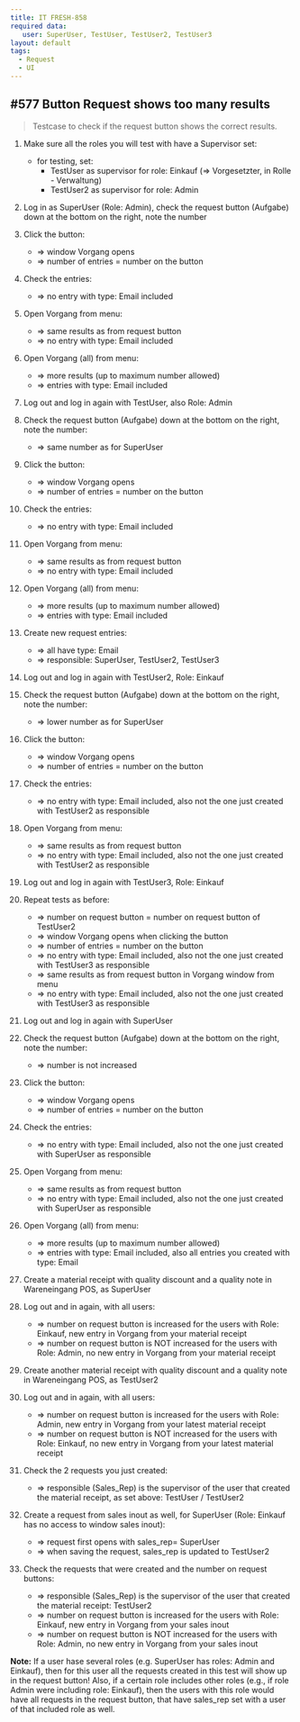 ```yaml
---
title: IT FRESH-858
required data:
   user: SuperUser, TestUser, TestUser2, TestUser3 
layout: default
tags:
  - Request
  - UI
---
```

## #577 Button Request shows too many results

> Testcase to check if the request button shows the correct results.

1. Make sure all the roles you will test with have a Supervisor set:
	* for testing, set:
		* TestUser as supervisor for role: Einkauf (=> Vorgesetzter, in Rolle - Verwaltung)
		* TestUser2 as supervisor for role: Admin

1. Log in as SuperUser (Role: Admin), check the request button (Aufgabe) down at the bottom on the right, note the number

1. Click the button:
	* => window Vorgang opens
	* => number of entries = number on the button
	
1. Check the entries:
	* => no entry with type: Email included
	
1. Open Vorgang from menu:
	* => same results as from request button
	* => no entry with type: Email included
	
1. Open Vorgang (all) from menu:
	* => more results (up to maximum number allowed)
	* => entries with type: Email included
	
1. Log out and log in again with TestUser, also Role: Admin 

1. Check the request button (Aufgabe) down at the bottom on the right, note the number:
	* => same number as for SuperUser

1. Click the button:
	* => window Vorgang opens
	* => number of entries = number on the button
	
1. Check the entries:
	* => no entry with type: Email included
	
1. Open Vorgang from menu:
	* => same results as from request button
	* => no entry with type: Email included
	
1. Open Vorgang (all) from menu:
	* => more results (up to maximum number allowed)
	* => entries with type: Email included
	
1. Create new request entries:
	* => all have type: Email
	* => responsible: SuperUser, TestUser2, TestUser3
	
1. Log out and log in again with TestUser2, Role: Einkauf

1. Check the request button (Aufgabe) down at the bottom on the right, note the number:
	* => lower number as for SuperUser
	
1. Click the button:
	* => window Vorgang opens
	* => number of entries = number on the button
	
1. Check the entries:
	* => no entry with type: Email included, also not the one just created with TestUser2 as responsible
	
1. Open Vorgang from menu:
	* => same results as from request button
	* => no entry with type: Email included, also not the one just created with TestUser2 as responsible
	
1. Log out and log in again with TestUser3, Role: Einkauf

1. Repeat tests as before:
	* => number on request button =  number on request button of TestUser2
	* => window Vorgang opens when clicking the button
	* => number of entries = number on the button
	* => no entry with type: Email included, also not the one just created with TestUser3 as responsible
	* => same results as from request button in Vorgang window from menu
	* => no entry with type: Email included, also not the one just created with TestUser3 as responsible
	
1. Log out and log in again with SuperUser

1. Check the request button (Aufgabe) down at the bottom on the right, note the number:
	* => number is not increased
	
1. Click the button:
	* => window Vorgang opens
	* => number of entries = number on the button
	
1. Check the entries:
	* => no entry with type: Email included, also not the one just created with SuperUser as responsible
	
1. Open Vorgang from menu:
	* => same results as from request button
	* => no entry with type: Email included, also not the one just created with SuperUser as responsible
	
1. Open Vorgang (all) from menu:
	* => more results (up to maximum number allowed)
	* => entries with type: Email included, also all entries you created with type: Email
	
1. Create a material receipt with quality discount and a quality note in Wareneingang POS, as SuperUser

1. Log out and in again, with all users:
	* => number on request button is increased for the users with Role: Einkauf, new entry in Vorgang from your material receipt
	* => number on request button is NOT increased for the users with Role: Admin, no new entry in Vorgang from your material receipt
	
1. Create another material receipt with quality discount and a quality note in Wareneingang POS, as TestUser2

1. Log out and in again, with all users:
	* => number on request button is increased for the users with Role: Admin, new entry in Vorgang from your latest material receipt
	* => number on request button is NOT increased for the users with Role: Einkauf, no new entry in Vorgang from your latest material receipt
	
1. Check the 2 requests you just created:
	* => responsible (Sales_Rep) is the supervisor of the user that created the material receipt, as set above: TestUser / TestUser2
	
1. Create a request from sales inout as well, for SuperUser (Role: Einkauf has no access to window sales inout):
	* => request first opens with sales_rep= SuperUser
	* => when saving the request, sales_rep is updated to TestUser2

1. Check the requests that were created and the number on request buttons:
	* => responsible (Sales_Rep) is the supervisor of the user that created the material receipt: TestUser2
	* => number on request button is increased for the users with Role: Einkauf, new entry in Vorgang from your sales inout
	* => number on request button is NOT increased for the users with Role: Admin, no new entry in Vorgang from your sales inout
	
**Note:** If a user hase several roles (e.g. SuperUser has roles: Admin and Einkauf), then for this user all the requests created in this test will show up in the request button!
	Also, if a certain role includes other roles (e.g., if role Admin were including role: Einkauf), then the users with this role would have all requests in the request button, that have
	sales_rep set with a user of that included role as well.
